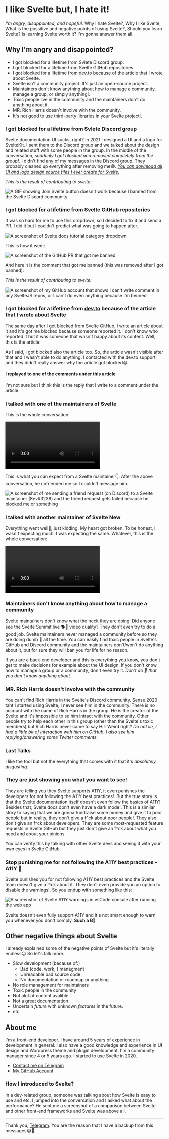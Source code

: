 <script>
	import OtherContent from '$lib/OtherContent.svelte'
	import TheGithubComment from './TheGithubComment.md'
	import TheDevtoArticle from './TheDevtoArticle.md'
	import TheDevtoArticleReply from './TheDevtoArticleReply.md'
</script>

# I like Svelte but, I hate it!

*I'm angry, disappointed, and hopeful.* Why I hate Svelte?, Why I like Svelte, What is the possitive and negative points of using Svelte?, Should you learn Svelte? Is learning Svelte worth it? I'm gonna answer them all.

## Why I'm angry and disappointed?

- I got blocked for a lifetime from Svlete Discord group.
- I got blocked for a lifetime from Svelte GitHub repositories.
- I got blocked for a lifetime from <a href="https://dev.to" target="_blank" rel="nofollow">dev.to</a> because of the article that I wrote about Svelte.
- Svelte isn't a community project. It's just an open-source project.
- Maintainers don't know anything about how to manage a community, manage a group, or simply anything!.
- Toxic people live in the community and the maintainers don't do anything about it.
- MR. Rich Harris doesn't involve with the community.
- It's not good to use third-party libraries in your Svelte project!.

### I got blocked for a lifetime **from Svlete Discord group**

Svelte documentation UI sucks, right? In 2021 I designed a UI and a logo for SvelteKit. I sent them to the Discord group and we talked about the design and related stuff with some people in the group. In the middle of the conversation, *suddenly I got blocked and removed completely from the group!*. I didn't find any of my messages in the Discord group. They probably cleaned up everything after removing me😄. <a href="https://bit.ly/3tf6mPL" target="_blank" rel="nofollow">*You can download all UI and logo design source files I ever create for Svelte.*</a>

*This is the result of contributing to svelte:*

![A GIF showing Join Svelte button doesn't work because I banned from the Svelte Discord community](/md/2.gif)

### I got blocked for a lifetime **from Svelte GitHub repositories**

It was so hard for me to use this dropdown, so I decided to fix it and send a PR. I did it but I couldn't predict what was going to happen after.

![A screenshot of Svelte docs tutorial category dropdown](/md/4.png)

This is how it went:

![A screenshot of the GitHub PR that got me banned](/md/5.png)

And here it is the comment that got me banned (this was removed after I got banned):

<OtherContent>
	<TheGithubComment />
</OtherContent>

*This is the result of contributing to svelte:*

![A screenshot of my GitHub account that shows I can't write comment in any SvelteJS repos, or I can't do even anything because I'm benned](/md/1.png)

### I got blocked for a lifetime **from <a href="https://dev.to" target="_blank" rel="nofollow">dev.to</a> because of the article that I wrote about Svelte**

The same day after I got blocked from Svelte GitHub, I write an article about it and it's got me blocked because someone reported it. I don't know who reported it but it was someone that wasn't happy about its content. Well, this is the article:

<OtherContent>
	<TheDevtoArticle />
</OtherContent>

As I said, I got blocked also the article too. So, the article wasn't visible after that and I wasn't able to do anything. I contacted with the dev.to support and they didn't really answer why the article got blocked😂

#### I replayed to one of the comments under this article

I'm not sure but I think this is the reply that I write to a comment under the article.

<OtherContent>
	<TheDevtoArticleReply />
</OtherContent>

### I talked with one of the maintainers of Svelte

This is the whole conversation:

<video controls>
  <source src="/md/3.mp4" type="video/mp4">
	<track kind="captions" label="A full conversation of me talking with one of the maintainers of Svelte on Discord (Kev#3238)">
</video>

This is what you can expect from a Svelte maintainer👇. After the above conversation, he unfriended me so I couldn't message him.

![A screenshot of me sending a friend request (on Discord) to a Svelte maintainer (Kev#3238) and the friend request gets failed because he blocked me or something](/md/7.png)

### I talked with another maintainer of Svelte <span class="text-2xs text-yellow-400">New</span>

Everything went well🤩, just kidding. My heart got broken. To be honest, I wasn't expecting much. I was expecting the same. Whatever, this is the whole conversation:

<video controls>
  <source src="/md/8.mp4" type="video/mp4">
	<track kind="captions" label="A full conversation of me talking with another maintainer of Svelte on Discord (pngwn#8431)">
</video>

### Maintainers don't know anything about how to manage a community

Svelte maintainers don't know what the heck they are doing. Did anyone see the Svelte Summit live 🐕💩 video quality? They don't even try to do a good job. Svelte maintainers never managed a community before so they are doing dumb 💩 all the time. You can easily find toxic people in Svelte's GitHub and Discord community and the maintainers don't/won't do anything about it, but for sure they will ban you for life for no reason.

If you are a back-end developer and this is everything you know, you don't get to make decisions for example about the UI design. If you don't know how to manage a group or a community, don't even try it. *Don't do 💩 that you don't know anything about.*

### MR. Rich Harris doesn't involve with the community

You can't find Rich Harris in the Svelte's Discord community. Sense 2020 taht I started using Svelte, I never see him in the community. There is no account with the name of Rich Harris in the group. He is the creator of the Svelte and it's impossible to se him intract with the community. Other people try to help each other in this group (other than the Svelte's toxic members) but Rich Harris never came to say Hi!. Weird right? *Do not lie, I had a little bit of interaction with him on GitHub. I also see him replying/answering some Twitter comments.*

### Last Talks

I like the tool but not the everything that comes with it that it's *absolutely disgusting*.

### They are just showing you what you want to see!

They are telling you they Svelte supports A11Y, it even punishes the developers for not following the A11Y best practices!. But the true story is that the Svelte documentation itself doesn't even follow the basics of A11Y!. Besides that, Svelte docs don't even have a dark mode!. This is a similar story to saying that we are gonna fundraise some money and give it to poor people but in reality, they don't give a f^ck about poor people!. They also don't give an f^ck about developers. They are some most-requested feature requests in Svelte GitHub but they just don't give an f^ck about what you need and about your pinions.

You can verify this by talking with other Svelte devs and seeing it with your own eyes in Svelte GitHub.

### Stop punishing me for not following the A11Y best practices - A11Y 💩

Svelte punishes you for not following A11Y best practices and the Svelte team doesn't give a f^ck about it. They don't even provide you an option to disable the warnings!. So you endup with something like this:

![A screenshot of Svelte A11Y warnings in vsCode console after running the web app](/md/6.png)

Svelte doesn't even fully support A11Y and it's not smart enough to warn you whenever you don't comply. **Such a B💩**

## Other negative things about Svelte

I already explained some of the negative points of Svelte but it's literally endless😐 So let's talk more.

- Slow development (because of:)
  * Bad (code, work, ) managment
  * Unreadable bad source code
  * No documentation or roadmap or anything
- No role management for maintainers
- Toxic people in the community
- Not alot of content avalible
- Not a great documentation
- Uncertain *future* with unknown *features* in the future.
- etc

## About me

I'm a front-end developer. I have around 5 years of experience in development in general. I also have a good knowledge and experience in UI design and Wordpress theme and plugin development. I'm a community manager since 4 or 5 years ago. I started to use Svelte in 2020.

- <a href="https://t.me/babakfp" target="_blank" rel="nofollow">Contact me on Telegram</a>
- <a href="https://github.com/babakfp" target="_blank" rel="nofollow">My GitHub Account</a>

### How I introduced to Svelte?

In a dev-related group, someone was talking about how Svelte is easy to use and etc. I jumped into the conversation and I asked what about the performance? He sent me a screenshot of a comparison between Svelte and other front-end frameworks and Svelte was above all.

---

Thank you, <a href="https://telegram.org/" target="_blank" rel="nofollow">Telegram</a>. You are the reason that I have a backup from this messages😂🙏.
